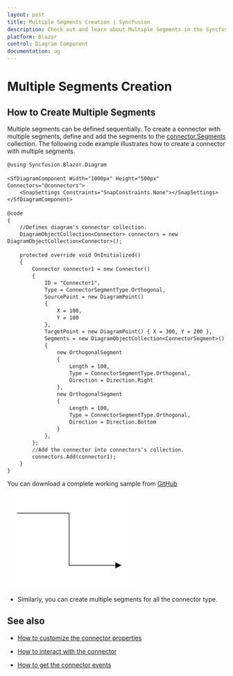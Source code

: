 ```yaml
---
layout: post
title: Multiple Segments Creation | Syncfusion
description: Check out and learn about Multiple Segments in the Syncfusion Blazor Diagram component and much more details.
platform: Blazor
control: Diagram Component
documentation: ug
---
```


# Multiple Segments Creation

## How to Create Multiple Segments

Multiple segments can be defined sequentially. To create a connector with multiple segments, define and add the segments to the [connector.Segments](https://help.syncfusion.com/cr/blazor/Syncfusion.Blazor.Diagram.ConnectorSegment.html) collection. The following code example illustrates how to create a connector with multiple segments.

```cshtml
@using Syncfusion.Blazor.Diagram

<SfDiagramComponent Width="1000px" Height="500px" Connectors="@connectors">
    <SnapSettings Constraints="SnapConstraints.None"></SnapSettings>
</SfDiagramComponent>

@code
{
    //Defines diagram's connector collection.
    DiagramObjectCollection<Connector> connectors = new DiagramObjectCollection<Connector>();

    protected override void OnInitialized()
    {
        Connector connector1 = new Connector()
        {
            ID = "Connector1",
            Type = ConnectorSegmentType.Orthogonal,
            SourcePoint = new DiagramPoint()
            {
                X = 100,
                Y = 100
            },
            TargetPoint = new DiagramPoint() { X = 300, Y = 200 },
            Segments = new DiagramObjectCollection<ConnectorSegment>()
            {
                new OrthogonalSegment
                {
                    Length = 100,
                    Type = ConnectorSegmentType.Orthogonal,
                    Direction = Direction.Right
                },
                new OrthogonalSegment
                {
                    Length = 100,
                    Type = ConnectorSegmentType.Orthogonal,
                    Direction = Direction.Bottom
                }
            },
        };
        //Add the connector into connectors's collection.
        connectors.Add(connector1);
    }
}
```
You can download a complete working sample from [GitHub](https://github.com/SyncfusionExamples/Blazor-Diagram-Examples/tree/master/UG-Samples/Connectors/Segments/MultipleSegments)

![Blazor Diagram with Multiple Segment](../../images/blazor-diagram-multiple-segment.png)

* Similarly, you can create multiple segments for all the connector type.




## See also

* [How to customize the connector properties](https://blazor.syncfusion.com/documentation/diagram/connectors/customization)

* [How to interact with the connector](https://blazor.syncfusion.com/documentation/diagram/connectors/interactions)

* [How to get the connector events](https://blazor.syncfusion.com/documentation/diagram/connectors/events)
